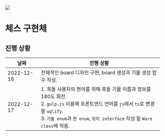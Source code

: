 <img src="https://img.shields.io/badge/version-0.1.0-black" />

# 체스 구현체

## 진행 상황
|날짜|진행 상황|
|---|---|
|2022-12-16|전체적인 board 디자인 구현, board 생성과 기물 생성 함수 작성.|
|2022-12-17|1. 흑돌 사용자의 편의를 위해 흑돌 기물 이름과 정보를 180도 회전.<br>2. `gulp.js` 이용해 프론트엔드 언어를 `js`에서 `ts`로 변경 밑 `uglify`.<br>3. `기물 enum`과 `편 enum`, `위치 interface` 작성 밑 `Ware class`에 적용.
